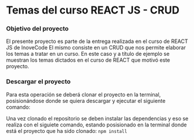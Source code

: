 # Temas del curso REACT JS - CRUD

### Objetivo del proyecto

El presente proyecto es parte de la entrega realizada en el curso de REACT JS de InoveCode
El mismo consiste en un CRUD que nos permite elaborar los temas a tratar en un curso. En este caso y a título de ejemplo se muestran los temas dictados en el curso de REACT que motivó este proyecto.

### Descargar el proyecto

Para esta operación se deberá clonar el proyecto en la terminal, posisionándose donde se quiera descargar y ejecutar el siguiente comando:

Una vez clonado el repositorio se deben instalar las dependencias y eso se realiza con el siguiete comando, estando posisionado en la terminal donde está el proyecto que ha sido clonado:
`npm install`



